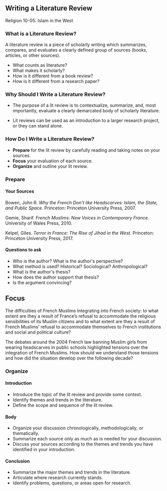 ## Writing a Literature Review
Religion 10-05: Islam in the West



### What is a Literature Review?
A literature review is a piece of scholarly writing which summarizes, compares, and evaluates a clearly defined group of sources (books, articles, or other sources).  
* What counts as literature?
* What makes it scholarly?
* How is it different from a book review?
* How is it different from a research paper?



### Why Should I Write a Literature Review?
* The purpose of a lit review is to contextualize, summarize, and, most importantly, evaluate a clearly demarcated body of scholarly literature.

* Lit reviews can be used as an introduction to a larger research project, or they can stand alone.



### How Do I Write a Literature Review?
* **Prepare** for the lit review by carefully reading and taking notes on your sources.
* **Focus** your evaluation of each source.
* **Organize** and outline your lit review.



### Prepare


#### Your Sources
Bowen, John R. *Why the French Don't like Headscarves: Islam, the State, and Public Space*. Princeton: Princeton University Press, 2007.

Gemie, Sharif. *French Muslims: New Voices in Contemporary France.* University of Wales Press, 2010.

Kelpel, Giles. *Terror in France: The Rise of Jihad in the West*. Princeton: Princeton University Press, 2017.


#### Questions to ask
* Who is the author? What is the author's perspective?
* What method is used? Historical? Sociological? Anthropological?
* What is the author's thesis?
* How does the author support that thesis?
* Is the argument convincing? 



## Focus


The difficulties of French Muslims integrating into French society: to what extent are they a result of France’s refusal to accommodate the religious sensibilities of its Muslim citizens and to what extent are they a result of French Muslims’ refusal to accommodate themselves to French institutions and social and political culture?


The debates around the 2004 French law banning Muslim girls from wearing headscarves in public schools highlighted tensions over the integration of French Muslims. How should we understand those tensions and how did the situation develop over the following decade? 



### Organize


#### Introduction
* Introduce the topic of the lit review and provide some context.
* Identify themes and trends in the literature.
* Define the scope and sequence of the lit review.


#### Body
* Organize your discussion chronologically, methodologically, or thematically.
* Summarize each source only as much as is needed for your discussion.
* Discuss your sources according to the themes and trends you have identified in your introduction.


#### Conclusion
* Summarize the major themes and trends in the literature.
* Articulate where research currently stands.
* Identify problems, questions, or areas open for research.